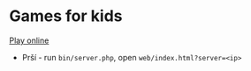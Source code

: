 # Games for kids

[Play online](https://vrana.github.io/games/)

* Prší - run `bin/server.php`, open `web/index.html?server=<ip>`
